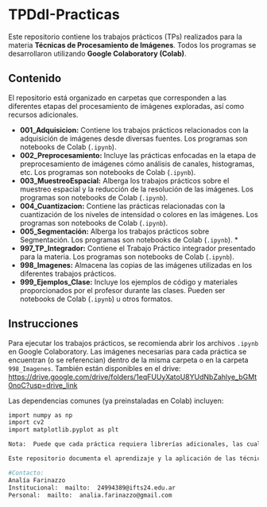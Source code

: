 # TPDdI-Practicas

Este repositorio contiene los trabajos prácticos (TPs) realizados para la materia **Técnicas de Procesamiento de Imágenes**. Todos los programas se desarrollaron utilizando **Google Colaboratory (Colab)**.

## Contenido

El repositorio está organizado en carpetas que corresponden a las diferentes etapas del procesamiento de imágenes exploradas, así como recursos adicionales.

* **001\_Adquisicion:** Contiene los trabajos prácticos relacionados con la adquisición de imágenes desde diversas fuentes. Los programas son notebooks de Colab (`.ipynb`).
* **002\_Preprocesamiento:** Incluye las prácticas enfocadas en la etapa de preprocesamiento de imágenes cómo análisis de canales, histogramas, etc. Los programas son notebooks de Colab (`.ipynb`).
* **003\_MuestreoEspacial:** Alberga los trabajos prácticos sobre el muestreo espacial y la reducción de la resolución de las imágenes. Los programas son notebooks de Colab (`.ipynb`).
* **004\_Cuantizacion:** Contiene las prácticas relacionadas con la cuantización de los niveles de intensidad o colores en las imágenes. Los programas son notebooks de Colab (`.ipynb`).
* **005\_Segmentación:** Alberga los trabajos prácticos sobre Segmentación. Los programas son notebooks de Colab (`.ipynb`). *
* **997\_TP\_Integrador:** Contiene el Trabajo Práctico integrador presentado para la materia. Los programas son notebooks de Colab (`.ipynb`).
* **998\_Imagenes:** Almacena las copias de las imágenes utilizadas en los diferentes trabajos prácticos.
* **999\_Ejemplos\_Clase:** Incluye los ejemplos de código y materiales proporcionados por el profesor durante las clases. Pueden ser notebooks de Colab (`.ipynb`) u otros formatos.

## Instrucciones

Para ejecutar los trabajos prácticos, se recomienda abrir los archivos `.ipynb` en Google Colaboratory. Las imágenes necesarias para cada práctica se encuentran (o se referencian) dentro de la misma carpeta o en la carpeta `998_Imagenes`.
También están disponibles en el drive:
https://drive.google.com/drive/folders/1eqFUUyXatoU8YUdNbZahlye_bGMt0noC?usp=drive_link

Las dependencias comunes (ya preinstaladas en Colab) incluyen:

```bash
import numpy as np
import cv2
import matplotlib.pyplot as plt

Nota:  Puede que cada práctica requiera librerías adicionales, las cuales se suelen instalar directamente en el notebook de Colab si es necesario.

Este repositorio documenta el aprendizaje y la aplicación de las técnicas de procesamiento de imágenes vistas en la materia, utilizando el entorno de desarrollo de Google Colaboratory.

#Contacto:
Analía Farinazzo
Institucional:  mailto:  24994389@ifts24.edu.ar
Personal:  mailto:  analia.farinazzo@gmail.com
